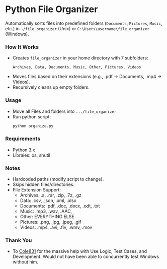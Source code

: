 # Python File Organizer  

Automatically sorts files into predefined folders (`Documents`, `Pictures`, `Music`, etc.) in `~/file_organizer` (Unix) or `C:\Users\username\file_organizer` (Windows).  

### **How It Works**  
- Creates `file_organizer` in your home directory with 7 subfolders:  
  ```plaintext
  Archives, Data, Documents, Music, Other, Pictures, Videos 
  ``` 
- Moves files based on their extensions (e.g., .pdf → Documents, .mp4 → Videos).
- Recursively cleans up empty folders.

### **Usage**
- Move all Files and folders into `.../file_organizer` 
- Run python script:
  ```bash
  python organize.py
  ```

### **Requirements**
- Python 3.x
- Libraies: os, shutil

### **Notes**
- Hardcoded paths (modify script to change).
- Skips hidden files/directories.
- File Extension Support:
  - Archives: .a, .rar, .zip, .7z, .gz
  - Data: .csv, .json, .xml, .xlsx
  - Documents: .pdf, .doc, .docx, .odt, .txt
  - Music: .mp3, .wav, .AAC, 
  - Other: EVERYTHING ELSE
  - Pictures: .png, .jpg, .jpeg, .gif
  - Videos: .mp4, .avi, .flv, .wmv, .mov

### **Thank You**
- To [Cole831](https://github.com/cole831) for the massive help with Use Logic, Test Cases, and Development. Would not have been able to concurrently test Windows without him. 